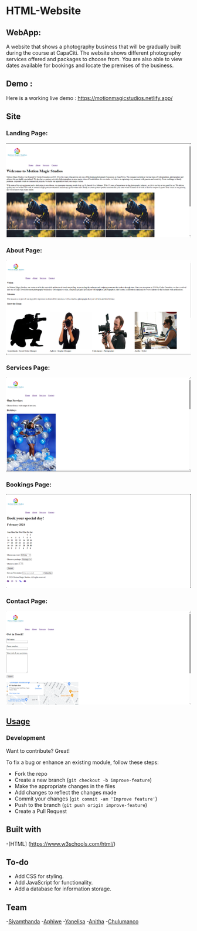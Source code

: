 # HTML-Website
## WebApp:
A website that shows a photography business that will be gradually built during the course at CapaCiti. The website shows different photography services offered and packages to choose from. You are also able to view dates available for bookings and locate the premises of the business.


## Demo :
Here is a working live demo : https://motionmagicstudios.netlify.app/

## Site

### Landing Page:
![alt text](src/Images/landing_page.PNG)

### About Page: 
![alt text](src/Images/about_page.PNG)

### Services Page:
![alt text](src/Images/services_page.PNG)

### Bookings Page:
![alt text](src/Images/bookings_page.PNG)

### Contact Page: 
![alt text](src/Images/contact_page.PNG)

## [Usage](https://github.com/SMGxowa1/HTML-Website)

### Development
Want to contribute? Great!

To fix a bug or enhance an existing module, follow these steps:

- Fork the repo
- Create a new branch (`git checkout -b improve-feature`)
- Make the appropriate changes in the files
- Add changes to reflect the changes made
- Commit your changes (`git commit -am 'Improve feature'`)
- Push to the branch (`git push origin improve-feature`)
- Create a Pull Request 

## Built with 

-[HTML] (https://www.w3schools.com/html/) 

## To-do
- Add CSS for styling.
- Add JavaScript for functionality.
- Add a database for information storage.

## Team

-[Siyamthanda](https://github.com/SMGxowa1)
-[Aphiwe](https://github.com/AphiweSkeyi00)
-[Yanelisa](https://github.com/Yanelisa1)
-[Anitha](https://github.com/anithasagwityi)
-[Chulumanco](https://github.com/ChulumancoNdela)